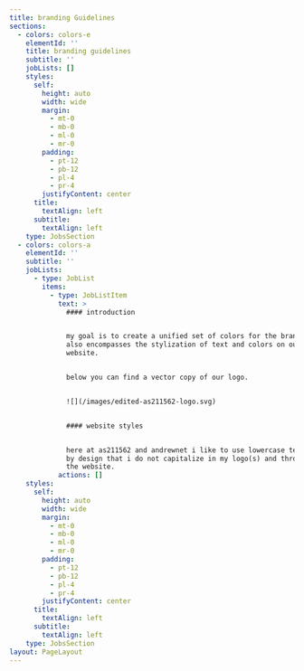 ```yaml
---
title: branding Guidelines
sections:
  - colors: colors-e
    elementId: ''
    title: branding guidelines
    subtitle: ''
    jobLists: []
    styles:
      self:
        height: auto
        width: wide
        margin:
          - mt-0
          - mb-0
          - ml-0
          - mr-0
        padding:
          - pt-12
          - pb-12
          - pl-4
          - pr-4
        justifyContent: center
      title:
        textAlign: left
      subtitle:
        textAlign: left
    type: JobsSection
  - colors: colors-a
    elementId: ''
    subtitle: ''
    jobLists:
      - type: JobList
        items:
          - type: JobListItem
            text: >
              #### introduction


              my goal is to create a unified set of colors for the brand. this
              also encompasses the stylization of text and colors on our
              website.


              below you can find a vector copy of our logo.


              ![](/images/edited-as211562-logo.svg)


              #### website styles


              here at as211562 and andrewnet i like to use lowercase text. it is
              by design that i do not capitalize in my logo(s) and throughout
              the website.
            actions: []
    styles:
      self:
        height: auto
        width: wide
        margin:
          - mt-0
          - mb-0
          - ml-0
          - mr-0
        padding:
          - pt-12
          - pb-12
          - pl-4
          - pr-4
        justifyContent: center
      title:
        textAlign: left
      subtitle:
        textAlign: left
    type: JobsSection
layout: PageLayout
---
```

